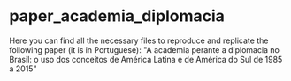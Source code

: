 # paper_academia_diplomacia
Here you can find all the necessary files to reproduce and replicate the following paper (it is in Portuguese): "A academia perante a diplomacia no Brasil: o uso dos conceitos de América Latina e de América do Sul de 1985 a 2015"
